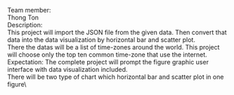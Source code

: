 Team member:\
    Thong Ton\
Description:\
    This project will import the JSON file from the given data. Then convert that data into the data visualization by horizontal bar and scatter plot.\
    There the datas will be a list of time-zones around the world. This project will choose only the top ten common time-zone that use the internet.\
Expectation:
    The complete project will prompt the figure graphic user interface with data visualization included.\
    There will be two type of chart which horizontal bar and scatter plot in one figure\
